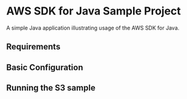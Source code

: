 # AWS SDK for Java Sample Project

A simple Java application illustrating usage of the AWS SDK for Java.

## Requirements


## Basic Configuration


## Running the S3 sample